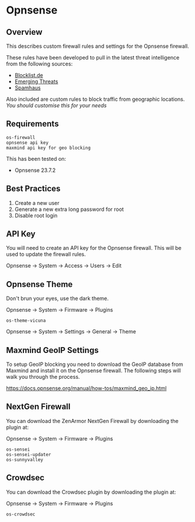 # Opnsense

## Overview
This describes custom firewall rules and settings for the Opnsense firewall.

These rules have been developed to pull in the latest threat intelligence from the following sources:

* [Blocklist.de](https://www.blocklist.de)
* [Emerging Threats](https://rules.emergingthreats.net)
* [Spamhaus](https://www.spamhaus.org)

Also included are custom rules to block traffic from geographic locations.
_You should customise this for your needs_

## Requirements

```text
os-firewall
opnsense api key
maxmind api key for geo blocking
```

This has been tested on:

* Opnsense 23.7.2

## Best Practices

1. Create a new user
2. Generate a new extra long password for root
3. Disable root login

## API Key
You will need to create an API key for the Opnsense firewall.  This will be used to update the firewall rules.

Opnsense -> System -> Access -> Users -> Edit

## Opnsense Theme
Don't brun your eyes, use the dark theme.

Opnsense -> System -> Firmware -> Plugins

```text
os-theme-vicuna
```

Opnsense -> System -> Settings -> General -> Theme

## Maxmind GeoIP Settings
To setup GeoIP blocking you need to download the GeoIP database from Maxmind and install it on the Opnsense firewall.  The following steps will walk you through the process.

https://docs.opnsense.org/manual/how-tos/maxmind_geo_ip.html

## NextGen Firewall
You can download the ZenArmor NextGen Firewall by downloading the plugin at:

Opnsense -> System -> Firmware -> Plugins

```text
os-sensei
os-sensei-updater
os-sunnyvalley
```

## Crowdsec
You can download the Crowdsec plugin by downloading the plugin at:

Opnsense -> System -> Firmware -> Plugins

```text
os-crowdsec
```